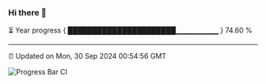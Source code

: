 ### Hi there 👋

⏳ Year progress { ██████████████████████▁▁▁▁▁▁▁▁ } 74.60 %

---

⏰ Updated on Mon, 30 Sep 2024 00:54:56 GMT

![Progress Bar CI](https://github.com/code-lakshay/GitHub-Actions-Demo/workflows/Progress%20Bar%20CI/badge.svg)
